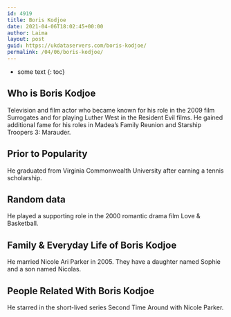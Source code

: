 ```yaml
---
id: 4919
title: Boris Kodjoe
date: 2021-04-06T18:02:45+00:00
author: Laima
layout: post
guid: https://ukdataservers.com/boris-kodjoe/
permalink: /04/06/boris-kodjoe/
---
```


* some text
{: toc}


## Who is Boris Kodjoe
                  
                  
                  
Television and film actor who became known for his role in the 2009 film Surrogates and for playing Luther West in the Resident Evil films. He gained additional fame for his roles in Madea&#8217;s Family Reunion and Starship Troopers 3: Marauder.
                  
              
            
              
            
                
                
                
## Prior to Popularity
                  
                  
                  
He graduated from Virginia Commonwealth University after earning a tennis scholarship.
                  
              
            
              
            
                
                
                
## Random data
                  
                  
                  
He played a supporting role in the 2000 romantic drama film Love & Basketball.
                  
              
            
              
            
                
                
                
## Family & Everyday Life of Boris Kodjoe
                  
                  
                  
He married Nicole Ari Parker in 2005. They have a daughter named Sophie and a son named Nicolas. 
                  
              
            
              
            
                
                
                
## People Related With Boris Kodjoe
                  
                  
                  
He starred in the short-lived series Second Time Around with Nicole Parker.
                  
              
            
              
            
                
              
            
              
              
            
            
              
            
          
          
          
